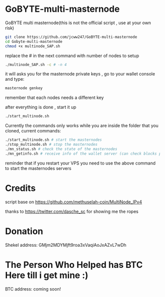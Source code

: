 # GoBYTE-multi-masternode
GoBYTE multi masternode(this is not the official script , use at your own risk)

```bash
git clone https://github.com/jcww247/GoBYTE-multi-masternode
cd Gobyte-multi-masternode
chmod +x multinode_SAP.sh
```
replace the # in the next command with number of nodes to setup
```bash
./multinode_SAP.sh -c # -n 4
```
it will asks you for the masternode private keys , go to your wallet console and type: 
```bash 
masternode genkey
``` 
remember that each nodes needs a different key

after everything is done , start it up 
```bash 
./start_multinode.sh
```

Currently the commands only works while you are inside the folder that you cloned, current commands:
```bash 
./start_multinode.sh # start the masternodes
./stop_multinode.sh # stop the masternodes
./mn_status.sh # check the state of the masternodes
./mn_getinfo.sh # receive info of the wallet server (can check blocks progress as well from here)
```

reminder that if you restart your VPS you need to use the above command to start the masternodes servers 
# Credits
script base on https://github.com/methuselah-coin/MultiNode_IPv4

thanks to https://twitter.com/dasche_sc for showing me the ropes

# Donation
Shekel address: GMjm2MDYMjft9roa3xVaqiAoJxAZvL7wDh
# The Person Who Helped has BTC Here till i get mine :)
BTC  address: coming soon!
